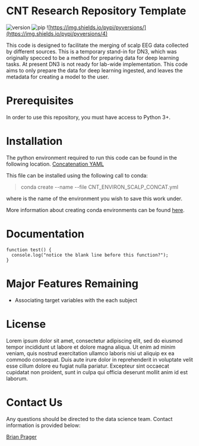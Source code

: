 CNT Research Repository Template
================
![version](https://img.shields.io/badge/version-0.2.1-blue)
![pip](https://img.shields.io/pypi/v/pip.svg)
![https://img.shields.io/pypi/pyversions/](https://img.shields.io/pypi/pyversions/4)

This code is designed to facilitate the merging of scalp EEG data collected by different sources. This is a temporary stand-in for DN3, which was originally specced to be a method for preparing data for deep learning tasks. At present DN3 is not ready for lab-wide implementation. This code aims to only prepare the data for deep learning ingested, and leaves the metadata for creating a model to the user.

# Prerequisites
In order to use this repository, you must have access to Python 3+. 

# Installation

The python environment required to run this code can be found in the following location. [Concatenation YAML](/core_libraries/python/scalp/envs/CNT_ENVIRON_SCALP_CONCAT.yml)

This file can be installed using the following call to conda:

> conda create --name <env> --file CNT_ENVIRON_SCALP_CONCAT.yml

where <env> is the name of the environment you wish to save this work under.

More information about creating conda environments can be found [here](https://conda.io/projects/conda/en/latest/user-guide/tasks/manage-environments.html).

# Documentation
```
function test() {
  console.log("notice the blank line before this function?");
}
```

# Major Features Remaining
- Associating target variables with the each subject

# License
Lorem ipsum dolor sit amet, consectetur adipiscing elit, sed do eiusmod tempor incididunt ut labore et dolore magna aliqua. Ut enim ad minim veniam, quis nostrud exercitation ullamco laboris nisi ut aliquip ex ea commodo consequat. Duis aute irure dolor in reprehenderit in voluptate velit esse cillum dolore eu fugiat nulla pariatur. Excepteur sint occaecat cupidatat non proident, sunt in culpa qui officia deserunt mollit anim id est laborum.

# Contact Us
Any questions should be directed to the data science team. Contact information is provided below:

[Brian Prager](mailto:bjprager@seas.upenn.edu)

